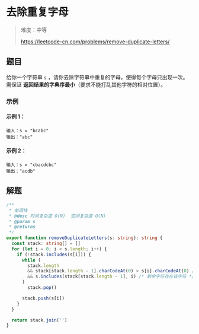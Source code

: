 # 去除重复字母

> 难度：中等
>
> https://leetcode-cn.com/problems/remove-duplicate-letters/

## 题目

给你一个字符串 `s` ，请你去除字符串中重复的字母，使得每个字母只出现一次。需保证 **返回结果的字典序最小**（要求不能打乱其他字符的相对位置）。

### 示例

#### 示例 1：

```
输入：s = "bcabc"
输出："abc"
```

#### 示例 2：

```
输入：s = "cbacdcbc"
输出："acdb"
```

## 解题

```ts
/**
 * 单调栈
 * @desc 时间复杂度 O(N)  空间复杂度 O(N)
 * @param s
 * @returns
 */
export function removeDuplicateLetters(s: string): string {
  const stack: string[] = []
  for (let i = 0; i < s.length; i++) {
    if (!stack.includes(s[i])) {
      while (
        stack.length
        && stack[stack.length - 1].charCodeAt(0) > s[i].charCodeAt(0) /* 保持单调递增 */
        && s.includes(stack[stack.length - 1], i) /* 剩余字符存在该字符 */
      )
        stack.pop()

      stack.push(s[i])
    }
  }

  return stack.join('')
}
```